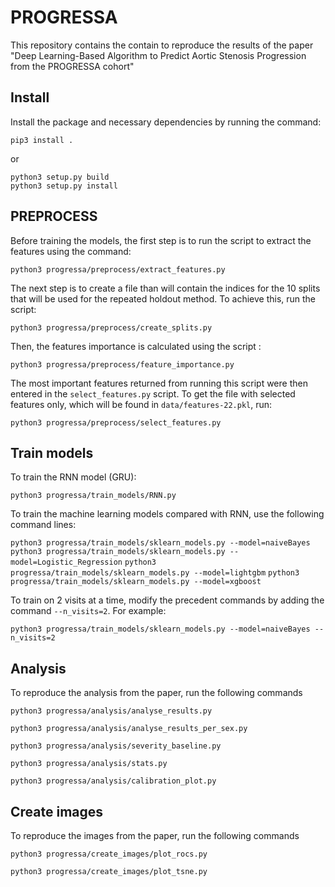 # PROGRESSA

This repository contains the contain to reproduce the results of the paper 
"Deep Learning-Based Algorithm to Predict Aortic Stenosis Progression from the PROGRESSA cohort"

## Install

Install the package and necessary dependencies by running the 
command: 

`pip3 install .` 

or

`python3 setup.py build` <br/>
`python3 setup.py install`

## PREPROCESS

Before training the models, the first step is to run the script to extract the features using the command:

`python3 progressa/preprocess/extract_features.py`

The next step is to create a file than will contain the indices for 
the 10 splits that will be used for the repeated holdout method. To achieve this,
run the script:

`python3 progressa/preprocess/create_splits.py`

Then, the features importance is calculated using the script :

`python3 progressa/preprocess/feature_importance.py`

The most important features returned from running this script were then entered in 
the `select_features.py` script. To get the file with selected features only, which 
will be found in `data/features-22.pkl`, run:

`python3 progressa/preprocess/select_features.py`

## Train models

To train the RNN model (GRU):

`python3 progressa/train_models/RNN.py`

To train the machine learning models compared with RNN, use the following command lines:

`python3 progressa/train_models/sklearn_models.py --model=naiveBayes`
`python3 progressa/train_models/sklearn_models.py --model=Logistic_Regression`
`python3 progressa/train_models/sklearn_models.py --model=lightgbm`
`python3 progressa/train_models/sklearn_models.py --model=xgboost`

To train on 2 visits at a time, modify the precedent commands by adding the command `--n_visits=2`.
For example:

`python3 progressa/train_models/sklearn_models.py --model=naiveBayes --n_visits=2`

## Analysis

To reproduce the analysis from the paper, run the following commands

`python3 progressa/analysis/analyse_results.py`

`python3 progressa/analysis/analyse_results_per_sex.py`

`python3 progressa/analysis/severity_baseline.py`

`python3 progressa/analysis/stats.py`

`python3 progressa/analysis/calibration_plot.py`


## Create images

To reproduce the images from the paper, run the following commands

`python3 progressa/create_images/plot_rocs.py`

`python3 progressa/create_images/plot_tsne.py`



